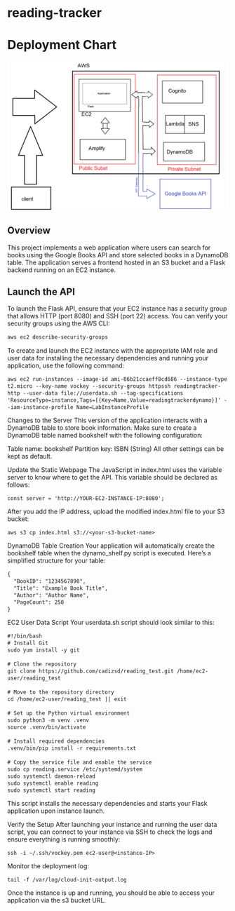 # reading-tracker
# Deployment Chart
![Deployment Chart](graph.png)

## Overview

This project implements a web application where users can search for books using the Google Books API and store selected books in a DynamoDB table. The application serves a frontend hosted in an S3 bucket and a Flask backend running on an EC2 instance.

## Launch the API

To launch the Flask API, ensure that your EC2 instance has a security group that allows HTTP (port 8080) and SSH (port 22) access. You can verify your security groups using the AWS CLI:

```bash
aws ec2 describe-security-groups
```
To create and launch the EC2 instance with the appropriate IAM role and user data for installing the necessary dependencies and running your application, use the following command:
```
aws ec2 run-instances --image-id ami-06b21ccaeff8cd686 --instance-type t2.micro --key-name vockey --security-groups httpssh readingtracker-http --user-data file://userdata.sh --tag-specifications 'ResourceType=instance,Tags=[{Key=Name,Value=readingtrackerdynamo}]' --iam-instance-profile Name=LabInstanceProfile
```

Changes to the Server
This version of the application interacts with a DynamoDB table to store book information. Make sure to create a DynamoDB table named bookshelf with the following configuration:

Table name: bookshelf
Partition key: ISBN (String)
All other settings can be kept as default.

Update the Static Webpage
The JavaScript in index.html uses the variable server to know where to get the API. This variable should be declared as follows:
```
const server = 'http://YOUR-EC2-INSTANCE-IP:8080';
```

After you add the IP address, upload the modified index.html file to your S3 bucket:
```
aws s3 cp index.html s3://<your-s3-bucket-name>
```

DynamoDB Table Creation
Your application will automatically create the bookshelf table when the dynamo_shelf.py script is executed. Here’s a simplified structure for your table:
```
{
  "BookID": "1234567890",
  "Title": "Example Book Title",
  "Author": "Author Name",
  "PageCount": 250
}
```

EC2 User Data Script
Your userdata.sh script should look similar to this:
```
#!/bin/bash
# Install Git
sudo yum install -y git

# Clone the repository
git clone https://github.com/cadizsd/reading_test.git /home/ec2-user/reading_test

# Move to the repository directory
cd /home/ec2-user/reading_test || exit

# Set up the Python virtual environment
sudo python3 -m venv .venv
source .venv/bin/activate

# Install required dependencies
.venv/bin/pip install -r requirements.txt

# Copy the service file and enable the service
sudo cp reading.service /etc/systemd/system
sudo systemctl daemon-reload
sudo systemctl enable reading
sudo systemctl start reading
```

This script installs the necessary dependencies and starts your Flask application upon instance launch.

Verify the Setup
After launching your instance and running the user data script, you can connect to your instance via SSH to check the logs and ensure everything is running smoothly:
```
ssh -i ~/.ssh/vockey.pem ec2-user@<instance-IP>
```
Monitor the deployment log:
```
tail -f /var/log/cloud-init-output.log
```
Once the instance is up and running, you should be able to access your application via the s3 bucket URL.
